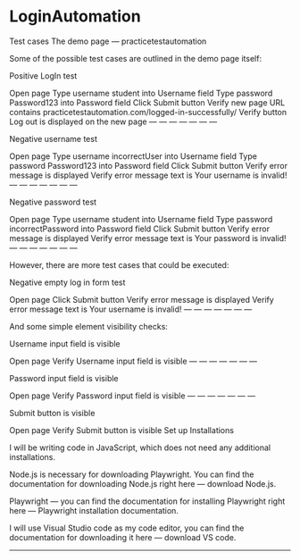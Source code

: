 # LoginAutomation

Test cases
The demo page — practicetestautomation

Some of the possible test cases are outlined in the demo page itself:

Positive LogIn test

Open page
Type username student into Username field
Type password Password123 into Password field
Click Submit button
Verify new page URL contains practicetestautomation.com/logged-in-successfully/
Verify button Log out is displayed on the new page
— — — — — — —

Negative username test

Open page
Type username incorrectUser into Username field
Type password Password123 into Password field
Click Submit button
Verify error message is displayed
Verify error message text is Your username is invalid!
— — — — — — —

Negative password test

Open page
Type username student into Username field
Type password incorrectPassword into Password field
Click Submit button
Verify error message is displayed
Verify error message text is Your password is invalid!
— — — — — — —

However, there are more test cases that could be executed:

Negative empty log in form test

Open page
Click Submit button
Verify error message is displayed
Verify error message text is Your username is invalid!
— — — — — — —

And some simple element visibility checks:

Username input field is visible

Open page
Verify Username input field is visible
— — — — — — —

Password input field is visible

Open page
Verify Password input field is visible
— — — — — — —

Submit button is visible

Open page
Verify Submit button is visible
Set up
Installations

I will be writing code in JavaScript, which does not need any additional installations.

Node.js is necessary for downloading Playwright. You can find the documentation for downloading Node.js right here —
download Node.js.

Playwright — you can find the documentation for installing Playwright right here — Playwright installation
documentation.

I will use Visual Studio code as my code editor, you can find the documentation for downloading it here — download VS
code.

_________________________________________________________________

